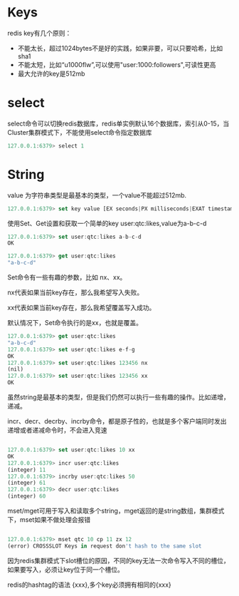 # Keys

redis key有几个原则：
* 不能太长，超过1024bytes不是好的实践，如果非要，可以只要哈希，比如sha1
* 不能太短，比如“u1000flw”,可以使用"user:1000:followers",可读性更高
* 最大允许的key是512mb

# select

select命令可以切换redis数据库，redis单实例默认16个数据库，索引从0-15，当Cluster集群模式下，不能使用select命令指定数据库

```js
127.0.0.1:6379> select 1
```

# String

value 为字符串类型是最基本的类型，一个value不能超过512mb.

```js
127.0.0.1:6379> set key value [EX seconds|PX milliseconds|EXAT timestamp|PXAT milliseconds-timestamp|KEEPTTL] [NX|XX] [GET]
```

使用Set、Get设置和获取一个简单的key user:qtc:likes,value为a-b-c-d

```js
127.0.0.1:6379> set user:qtc:likes a-b-c-d
OK
```

```js
127.0.0.1:6379> get user:qtc:likes
"a-b-c-d"
```

Set命令有一些有趣的参数，比如 nx、xx。

nx代表如果当前key存在，那么我希望写入失败。

xx代表如果当前key存在，那么我希望覆盖写入成功。

默认情况下，Set命令执行的是xx，也就是覆盖。

```js
127.0.0.1:6379> get user:qtc:likes
"a-b-c-d"
127.0.0.1:6379> set user:qtc:likes e-f-g
OK
127.0.0.1:6379> set user:qtc:likes 123456 nx
(nil)
127.0.0.1:6379> set user:qtc:likes 123456 xx
OK

```

虽然string是最基本的类型，但是我们仍然可以执行一些有趣的操作。比如递增，递减。

incr、decr、decrby、incrby命令，都是原子性的，也就是多个客户端同时发出递增或者递减命令时，不会进入竞速

```js

127.0.0.1:6379> set user:qtc:likes 10 xx
OK
127.0.0.1:6379> incr user:qtc:likes
(integer) 11
127.0.0.1:6379> incrby user:qtc:likes 50
(integer) 61
127.0.0.1:6379> decr user:qtc:likes
(integer) 60

```

mset/mget可用于写入和读取多个string，mget返回的是string数组，集群模式下，mset如果不做处理会报错

```js

127.0.0.1:6379> mset qtc 10 cp 11 zx 12
(error) CROSSSLOT Keys in request don't hash to the same slot

```

因为redis集群模式下slot槽位的原因，不同的key无法一次命令写入不同的槽位，如果要写入，必须让key位于同一个槽位。

redis的hashtag的语法 {xxx},多个key必须拥有相同的{xxx}

```js


```





